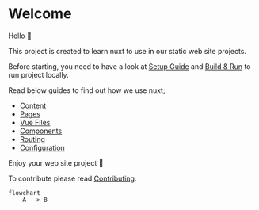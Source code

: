 # Welcome

Hello 👋

This project is created to learn nuxt to use in our static web site projects.

Before starting, you need to have a look at [Setup Guide](setup-guide.md) and
[Build & Run](build-and-run.md) to run project locally.

Read below guides to find out how we use nuxt;

- [Content](content.md)
- [Pages](pages.md)
- [Vue Files](vue-files.md)
- [Components](components.md)
- [Routing](routing.md)
- [Configuration](configuration.md)

Enjoy your web site project 🤗

To contribute please read [Contributing](CONTRIBUTING.md).

```mermaid
flowchart
    A --> B
```
